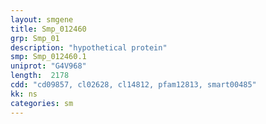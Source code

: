 ```yaml
---
layout: smgene
title: Smp_012460
grp: Smp_01
description: "hypothetical protein"
smp: Smp_012460.1
uniprot: "G4V968"
length:  2178
cdd: "cd09857, cl02628, cl14812, pfam12813, smart00485"
kk: ns
categories: sm
---
```

